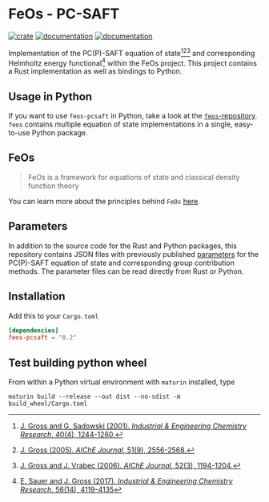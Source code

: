 # FeOs - PC-SAFT

[![crate](https://img.shields.io/crates/v/feos-pcsaft.svg)](https://crates.io/crates/feos-pcsaft)
[![documentation](https://docs.rs/feos-pcsaft/badge.svg)](https://docs.rs/feos-pcsaft)
[![documentation](https://img.shields.io/badge/docs-github--pages-blue)](https://feos-org.github.io/feos/)

Implementation of the PC(P)-SAFT equation of state[^gross2001][^gross2005][^gross2006] and corresponding Helmholtz energy functional[^sauer2016] within the FeOs project. This project contains a Rust implementation as well as bindings to Python.

## Usage in Python

If you want to use `feos-pcsaft` in Python, take a look at the [`feos`-repository](https://github.com/feos-org/feos). `feos` contains multiple equation of state implementations in a single, easy-to-use Python package.

## FeOs

> FeOs is a framework for equations of state and classical density function theory

You can learn more about the principles behind `FeOs` [here](https://feos-org.github.io/feos/).


## Parameters
In addition to the source code for the Rust and Python packages, this repository contains JSON files with previously published [parameters](parameters) for the PC(P)-SAFT equation of state and corresponding group contribution methods. The parameter files can be read directly from Rust or Python.

## Installation

Add this to your `Cargo.toml`

```toml
[dependencies]
feos-pcsaft = "0.2"
```

## Test building python wheel

From within a Python virtual environment with `maturin` installed, type

```
maturin build --release --out dist --no-sdist -m build_wheel/Cargo.toml
```

[^gross2001]: [J. Gross and G. Sadowski (2001). *Industrial & Engineering Chemistry Research*, 40(4), 1244-1260.](https://doi.org/10.1021/ie0003887)
[^gross2005]: [J. Gross (2005). *AIChE Journal*, 51(9), 2556-2568.](https://doi.org/10.1002/aic.10502)
[^gross2006]: [J. Gross and J. Vrabec (2006). *AIChE Journal*, 52(3), 1194-1204.](https://doi.org/10.1002/aic.10683)
[^sauer2016]: [E. Sauer and J. Gross (2017). *Industrial & Engineering Chemistry Research*, 56(14), 4119-4135](https://doi.org/10.1021/acs.iecr.6b04551)